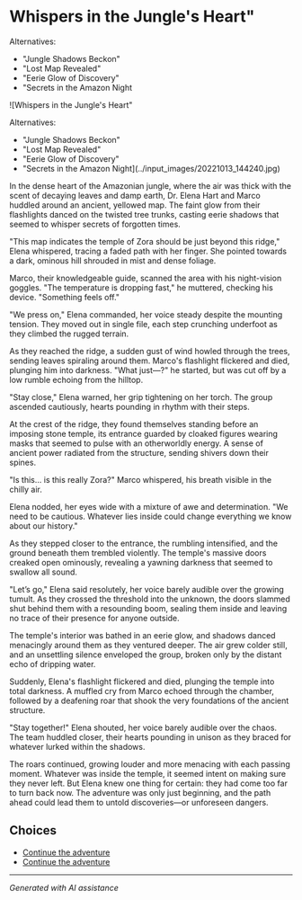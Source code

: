 # Whispers in the Jungle's Heart"

Alternatives:

* "Jungle Shadows Beckon"
* "Lost Map Revealed"
* "Eerie Glow of Discovery"
* "Secrets in the Amazon Night

![Whispers in the Jungle's Heart"

Alternatives:

* "Jungle Shadows Beckon"
* "Lost Map Revealed"
* "Eerie Glow of Discovery"
* "Secrets in the Amazon Night](../input_images/20221013_144240.jpg)

In the dense heart of the Amazonian jungle, where the air was thick with the scent of decaying leaves and damp earth, Dr. Elena Hart and Marco huddled around an ancient, yellowed map. The faint glow from their flashlights danced on the twisted tree trunks, casting eerie shadows that seemed to whisper secrets of forgotten times.

"This map indicates the temple of Zora should be just beyond this ridge," Elena whispered, tracing a faded path with her finger. She pointed towards a dark, ominous hill shrouded in mist and dense foliage.

Marco, their knowledgeable guide, scanned the area with his night-vision goggles. "The temperature is dropping fast," he muttered, checking his device. "Something feels off."

"We press on," Elena commanded, her voice steady despite the mounting tension. They moved out in single file, each step crunching underfoot as they climbed the rugged terrain.

As they reached the ridge, a sudden gust of wind howled through the trees, sending leaves spiraling around them. Marco's flashlight flickered and died, plunging him into darkness. "What just—?" he started, but was cut off by a low rumble echoing from the hilltop.

"Stay close," Elena warned, her grip tightening on her torch. The group ascended cautiously, hearts pounding in rhythm with their steps.

At the crest of the ridge, they found themselves standing before an imposing stone temple, its entrance guarded by cloaked figures wearing masks that seemed to pulse with an otherworldly energy. A sense of ancient power radiated from the structure, sending shivers down their spines.

"Is this... is this really Zora?" Marco whispered, his breath visible in the chilly air.

Elena nodded, her eyes wide with a mixture of awe and determination. "We need to be cautious. Whatever lies inside could change everything we know about our history."

As they stepped closer to the entrance, the rumbling intensified, and the ground beneath them trembled violently. The temple's massive doors creaked open ominously, revealing a yawning darkness that seemed to swallow all sound.

"Let’s go," Elena said resolutely, her voice barely audible over the growing tumult. As they crossed the threshold into the unknown, the doors slammed shut behind them with a resounding boom, sealing them inside and leaving no trace of their presence for anyone outside.

The temple's interior was bathed in an eerie glow, and shadows danced menacingly around them as they ventured deeper. The air grew colder still, and an unsettling silence enveloped the group, broken only by the distant echo of dripping water.

Suddenly, Elena's flashlight flickered and died, plunging the temple into total darkness. A muffled cry from Marco echoed through the chamber, followed by a deafening roar that shook the very foundations of the ancient structure.

"Stay together!" Elena shouted, her voice barely audible over the chaos. The team huddled closer, their hearts pounding in unison as they braced for whatever lurked within the shadows.

The roars continued, growing louder and more menacing with each passing moment. Whatever was inside the temple, it seemed intent on making sure they never left. But Elena knew one thing for certain: they had come too far to turn back now. The adventure was only just beginning, and the path ahead could lead them to untold discoveries—or unforeseen dangers.


## Choices

* [Continue the adventure](./476485484_1684131429201363_7550930141077594240_n.md)
* [Continue the adventure](./20221014_153920.md)


---
*Generated with AI assistance*
